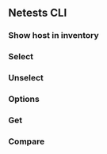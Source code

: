 ## Netests CLI



### Show host in inventory



### Select 



### Unselect



### Options



### Get



### Compare



